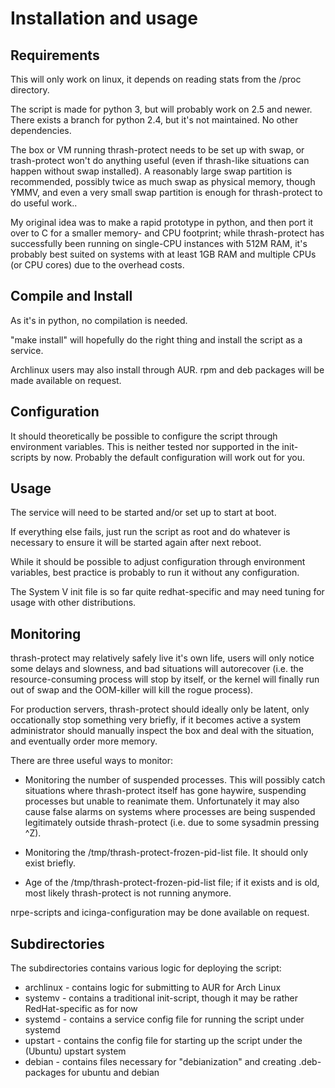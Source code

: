 Installation and usage
======================

Requirements
------------

This will only work on linux, it depends on reading stats from the
/proc directory.

The script is made for python 3, but will probably work on 2.5 and
newer.  There exists a branch for python 2.4, but it's not maintained.
No other dependencies.

The box or VM running thrash-protect needs to be set up with swap, or
trash-protect won't do anything useful (even if thrash-like situations
can happen without swap installed).  A reasonably large swap partition
is recommended, possibly twice as much swap as physical memory, though
YMMV, and even a very small swap partition is enough for
thrash-protect to do useful work..

My original idea was to make a rapid prototype in python, and then
port it over to C for a smaller memory- and CPU footprint; while
thrash-protect has successfully been running on single-CPU instances
with 512M RAM, it's probably best suited on systems with at least 1GB
RAM and multiple CPUs (or CPU cores) due to the overhead costs.

Compile and Install
-------------------

As it's in python, no compilation is needed.

"make install" will hopefully do the right thing and install the
script as a service.

Archlinux users may also install through AUR.  rpm and deb packages
will be made available on request.

Configuration
-------------

It should theoretically be possible to configure the script through
environment variables.  This is neither tested nor supported in the
init-scripts by now.  Probably the default configuration will work out
for you.

Usage
-----

The service will need to be started and/or set up to start at boot.

If everything else fails, just run the script as root and do whatever
is necessary to ensure it will be started again after next reboot.

While it should be possible to adjust configuration through
environment variables, best practice is probably to run it without any
configuration.

The System V init file is so far quite redhat-specific and may need
tuning for usage with other distributions.

Monitoring
----------

thrash-protect may relatively safely live it's own life, users will
only notice some delays and slowness, and bad situations will
autorecover (i.e. the resource-consuming process will stop by itself,
or the kernel will finally run out of swap and the OOM-killer will
kill the rogue process).

For production servers, thrash-protect should ideally only be latent,
only occationally stop something very briefly, if it becomes active a
system administrator should manually inspect the box and deal with the
situation, and eventually order more memory.

There are three useful ways to monitor:

* Monitoring the number of suspended processes.  This will possibly
  catch situations where thrash-protect itself has gone haywire,
  suspending processes but unable to reanimate them.  Unfortunately it
  may also cause false alarms on systems where processes are being
  suspended legitimately outside thrash-protect (i.e. due to some
  sysadmin pressing ^Z).

* Monitoring the /tmp/thrash-protect-frozen-pid-list file.  It should
  only exist briefly.

* Age of the /tmp/thrash-protect-frozen-pid-list file; if it exists
  and is old, most likely thrash-protect is not running anymore.

nrpe-scripts and icinga-configuration may be done available on request.

Subdirectories
--------------

The subdirectories contains various logic for deploying the script:

* archlinux - contains logic for submitting to AUR for Arch Linux
* systemv - contains a traditional init-script, though it may be rather RedHat-specific as for now
* systemd - contains a service config file for running the script under systemd
* upstart - contains the config file for starting up the script under the (Ubuntu) upstart system
* debian - contains files necessary for "debianization" and creating .deb-packages for ubuntu and debian
